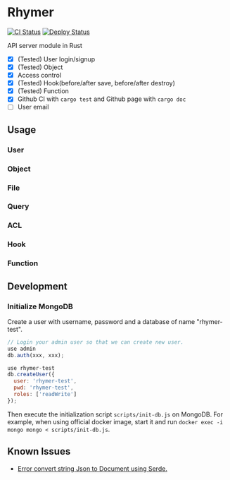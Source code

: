 # Rhymer

[![CI Status](../../workflows/CI/badge.svg)](../../actions)
[![Deploy Status](../../workflows/Deploy/badge.svg)](../../actions)

API server module in Rust

- [x] (Tested) User login/signup
- [x] (Tested) Object
- [x] Access control
- [x] (Tested) Hook(before/after save, before/after destroy)
- [x] (Tested) Function
- [x] Github CI with `cargo test` and Github page with `cargo doc`
- [ ] User email

## Usage

### User


### Object


### File


### Query


### ACL


### Hook


### Function


## Development

### Initialize MongoDB

Create a user with username, password and a database of name "rhymer-test".

```javascript
// Login your admin user so that we can create new user.
use admin
db.auth(xxx, xxx);

use rhymer-test
db.createUser({
  user: 'rhymer-test',
  pwd: 'rhymer-test',
  roles: ['readWrite']
});
```

Then execute the initialization script `scripts/init-db.js` on MongoDB. For example, when using official docker image, start it and run `docker exec -i mongo mongo < scripts/init-db.js`.

## Known Issues

- [Error convert string Json to Document using Serde.](https://github.com/mongodb/bson-rust/issues/189)
